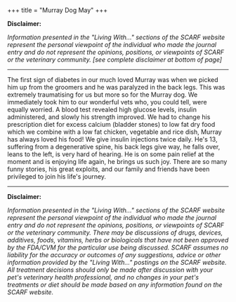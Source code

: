 +++
title = "Murray Dog May"
+++

**Disclaimer:**

*Information presented in the "Living With..." sections of the SCARF website represent the personal viewpoint of the individual who made the journal entry and do not represent the opinions, positions, or viewpoints of SCARF or the veterinary community. [see complete disclaimer at bottom of page]*

-----

The first sign of diabetes in our much loved Murray was when we picked him up from the groomers and he was paralyzed in the back legs. This was extremely traumatising for us but more so for the Murray dog. We immediately took him to our wonderful vets who, you could tell, were equally worried. A blood test revealed high glucose levels, insulin administered, and slowly his strength improved. We had to change his prescription diet for excess calcium (bladder stones) to low fat dry food which we combine with a low fat chicken, vegetable and rice dish, Murray has always loved his food! We give insulin injections twice daily. He's 13, suffering from a degenerative spine, his back legs give way, he falls over, leans to the left, is very hard of hearing. He is on some pain relief at the moment and is enjoying life again, he brings us such joy. There are so many funny stories, his great exploits, and our family and friends have been privileged to join his life's journey.

-----

**Disclaimer:**

*Information presented in the "Living With..." sections of the SCARF website represent the personal viewpoint of the individual who made the journal entry and do not represent the opinions, positions, or viewpoints of SCARF or the veterinary community. There may be discussions of drugs, devices, additives, foods, vitamins, herbs or biologicals that have not been approved by the FDA/CVM for the particular use being discussed. SCARF assumes no liability for the accuracy or outcomes of any suggestions, advice or other information provided by the "Living With..." postings on the SCARF website. All treatment decisions should only be made after discussion with your pet's veterinary health professional, and no changes in your pet's treatments or diet should be made based on any information found on the SCARF website.*

